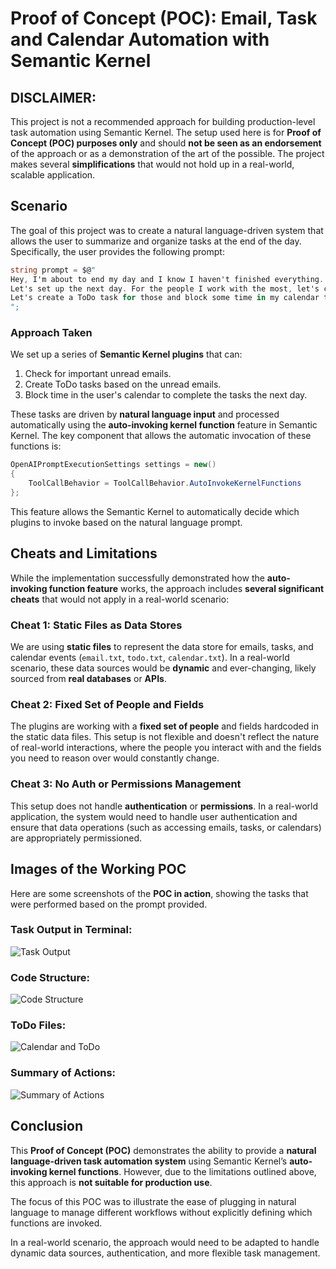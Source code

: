 
# Proof of Concept (POC): Email, Task and Calendar Automation with Semantic Kernel

## **DISCLAIMER:**
This project is not a recommended approach for building production-level task automation using Semantic Kernel. The setup used here is for **Proof of Concept (POC) purposes only** and should **not be seen as an endorsement** of the approach or as a demonstration of the art of the possible. The project makes several **simplifications** that would not hold up in a real-world, scalable application.

## Scenario

The goal of this project was to create a natural language-driven system that allows the user to summarize and organize tasks at the end of the day. Specifically, the user provides the following prompt:

```csharp
string prompt = $@"
Hey, I'm about to end my day and I know I haven't finished everything.
Let's set up the next day. For the people I work with the most, let's check to see if I have any important unread emails. 
Let's create a ToDo task for those and block some time in my calendar to address them.
";
```

### Approach Taken

We set up a series of **Semantic Kernel plugins** that can:
1. Check for important unread emails.
2. Create ToDo tasks based on the unread emails.
3. Block time in the user's calendar to complete the tasks the next day.

These tasks are driven by **natural language input** and processed automatically using the **auto-invoking kernel function** feature in Semantic Kernel. The key component that allows the automatic invocation of these functions is:

```csharp
OpenAIPromptExecutionSettings settings = new()
{
    ToolCallBehavior = ToolCallBehavior.AutoInvokeKernelFunctions
};
```

This feature allows the Semantic Kernel to automatically decide which plugins to invoke based on the natural language prompt.

## **Cheats and Limitations**

While the implementation successfully demonstrated how the **auto-invoking function feature** works, the approach includes **several significant cheats** that would not apply in a real-world scenario:

### **Cheat 1: Static Files as Data Stores**
We are using **static files** to represent the data store for emails, tasks, and calendar events (`email.txt`, `todo.txt`, `calendar.txt`). In a real-world scenario, these data sources would be **dynamic** and ever-changing, likely sourced from **real databases** or **APIs**.

### **Cheat 2: Fixed Set of People and Fields**
The plugins are working with a **fixed set of people** and fields hardcoded in the static data files. This setup is not flexible and doesn't reflect the nature of real-world interactions, where the people you interact with and the fields you need to reason over would constantly change.

### **Cheat 3: No Auth or Permissions Management**
This setup does not handle **authentication** or **permissions**. In a real-world application, the system would need to handle user authentication and ensure that data operations (such as accessing emails, tasks, or calendars) are appropriately permissioned.

## **Images of the Working POC**

Here are some screenshots of the **POC in action**, showing the tasks that were performed based on the prompt provided.

### Task Output in Terminal:
![Task Output](/images/consoleoutput.png)

### Code Structure:
![Code Structure](/images/programcstop.png)

### ToDo Files:
![Calendar and ToDo](/images/todowithaddeditems.png)

### Summary of Actions:
![Summary of Actions](/images/projectview.png)

## Conclusion

This **Proof of Concept (POC)** demonstrates the ability to provide a **natural language-driven task automation system** using Semantic Kernel’s **auto-invoking kernel functions**. However, due to the limitations outlined above, this approach is **not suitable for production use**.

The focus of this POC was to illustrate the ease of plugging in natural language to manage different workflows without explicitly defining which functions are invoked.

In a real-world scenario, the approach would need to be adapted to handle dynamic data sources, authentication, and more flexible task management.
